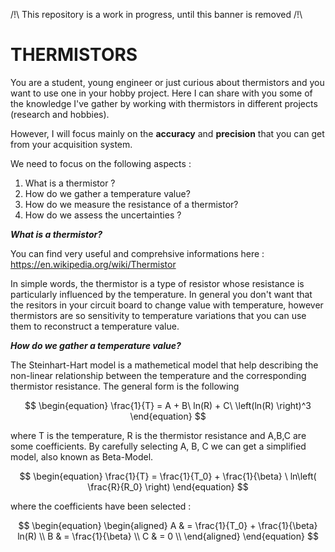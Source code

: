 /!\ This repository is a work in progress, until this banner is removed /!\

# THERMISTORS
You are a student, young engineer or just curious about thermistors and you want to use one in your hobby project.
Here I can share with you some of the knowledge I've gather by working with thermistors in different projects (research and hobbies).

However, I will focus mainly on the **accuracy** and **precision** that you can get from your acquisition system.

We need to focus on the following aspects : 
1) What is a thermistor ?
2) How do we gather a temperature value?
3) How do we measure the resistance of a thermistor?
4) How do we assess the uncertainties ?

***What is a thermistor?***

You can find very useful and comprehsive informations here : https://en.wikipedia.org/wiki/Thermistor

In simple words, the thermistor is a type of resistor whose resistance is particularly influenced by the temperature.
In general you don't want that the resitors in your circuit board to change value with temperature, however thermistors are so sensitivity to temperature variations that you can use them to reconstruct a temperature value.

***How do we gather a temperature value?***

The Steinhart-Hart model is a mathemetical model that help describing the non-linear relationship between the temperature and the corresponding  thermistor resistance. The general form is the following

$$
\begin{equation}
  \frac{1}{T} = A + B\  ln(R) + C\   \left(ln(R) \right)^3
\end{equation}
$$

where T is the temperature, R is the thermistor resistance and A,B,C are some coefficients. 
By carefully selecting A, B, C we can get a simplified model, also known as Beta-Model.

$$
\begin{equation}
  \frac{1}{T} = \frac{1}{T_0} + \frac{1}{\beta} \  ln\left( \frac{R}{R_0} \right) 
\end{equation}
$$

where the coefficients have been selected : 

$$
\begin{equation}
\begin{aligned}
A & =   \frac{1}{T_0} + \frac{1}{\beta} ln(R) \\
B & = \frac{1}{\beta} \\
C & = 0 \\
\end{aligned}
\end{equation}
$$







